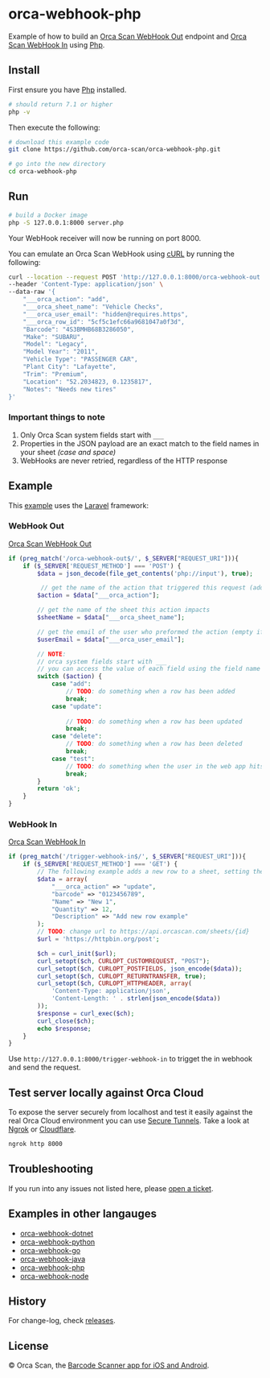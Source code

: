 # orca-webhook-php

Example of how to build an [Orca Scan WebHook Out](https://orcascan.com/docs/api/webhooks) endpoint and [Orca Scan WebHook In](https://orcascan.com/guides/how-to-update-orca-scan-from-your-system-4b249706) using [Php](https://www.php.net).

## Install

First ensure you have [Php](https://www.php.net/manual/en/install.php) installed.
```bash
# should return 7.1 or higher
php -v
```

Then execute the following:

```bash
# download this example code
git clone https://github.com/orca-scan/orca-webhook-php.git

# go into the new directory
cd orca-webhook-php
```

## Run

```bash
# build a Docker image
php -S 127.0.0.1:8000 server.php
```

Your WebHook receiver will now be running on port 8000.

You can emulate an Orca Scan WebHook using [cURL](https://dev.to/ibmdeveloper/what-is-curl-and-why-is-it-all-over-api-docs-9mh) by running the following:

```bash
curl --location --request POST 'http://127.0.0.1:8000/orca-webhook-out' \
--header 'Content-Type: application/json' \
--data-raw '{
    "___orca_action": "add",
    "___orca_sheet_name": "Vehicle Checks",
    "___orca_user_email": "hidden@requires.https",
    "___orca_row_id": "5cf5c1efc66a9681047a0f3d",
    "Barcode": "4S3BMHB68B3286050",
    "Make": "SUBARU",
    "Model": "Legacy",
    "Model Year": "2011",
    "Vehicle Type": "PASSENGER CAR",
    "Plant City": "Lafayette",
    "Trim": "Premium",
    "Location": "52.2034823, 0.1235817",
    "Notes": "Needs new tires"
}'
```
### Important things to note

1. Only Orca Scan system fields start with `___`
2. Properties in the JSON payload are an exact match to the  field names in your sheet _(case and space)_
3. WebHooks are never retried, regardless of the HTTP response

## Example

This [example](app/Http/Controllers/OrcaWebHookController.php) uses the [Laravel](https://laravel.com/) framework:

### WebHook Out 

[Orca Scan WebHook Out](https://orcascan.com/docs/api/webhooks)

```php
if (preg_match('/orca-webhook-out$/', $_SERVER["REQUEST_URI"])){
    if ($_SERVER['REQUEST_METHOD'] === 'POST') {
        $data = json_decode(file_get_contents('php://input'), true);

         // get the name of the action that triggered this request (add, update, delete, test)
        $action = $data["___orca_action"];

        // get the name of the sheet this action impacts
        $sheetName = $data["___orca_sheet_name"];

        // get the email of the user who preformed the action (empty if not HTTPS)
        $userEmail = $data["___orca_user_email"];

        // NOTE:
        // orca system fields start with ___
        // you can access the value of each field using the field name (data.Name, data.Barcode, data.Location)
        switch ($action) {
            case "add":
                // TODO: do something when a row has been added
                break;
            case "update":
                
                // TODO: do something when a row has been updated
                break;
            case "delete":
                // TODO: do something when a row has been deleted
                break;
            case "test":
                // TODO: do something when the user in the web app hits the test button
                break;
        }
        return 'ok';
    }
}
```

### WebHook In 

[Orca Scan WebHook In](https://orcascan.com/guides/how-to-update-orca-scan-from-your-system-4b249706)

```php
if (preg_match('/trigger-webhook-in$/', $_SERVER["REQUEST_URI"])){
    if ($_SERVER['REQUEST_METHOD'] === 'GET') {
        // The following example adds a new row to a sheet, setting the value of Barcode, Name, Quantity and Description
        $data = array(
            "___orca_action" => "update",
            "barcode" => "0123456789",
            "Name" => "New 1",
            "Quantity" => 12,
            "Description" => "Add new row example"
        );
        // TODO: change url to https://api.orcascan.com/sheets/{id}
        $url = 'https://httpbin.org/post';

        $ch = curl_init($url);
        curl_setopt($ch, CURLOPT_CUSTOMREQUEST, "POST");
        curl_setopt($ch, CURLOPT_POSTFIELDS, json_encode($data));
        curl_setopt($ch, CURLOPT_RETURNTRANSFER, true);
        curl_setopt($ch, CURLOPT_HTTPHEADER, array(
            'Content-Type: application/json',
            'Content-Length: ' . strlen(json_encode($data))
        ));
        $response = curl_exec($ch);
        curl_close($ch);
        echo $response;
    }
}
```

Use `http://127.0.0.1:8000/trigger-webhook-in` to trigget the in webhook and send the request.

## Test server locally against Orca Cloud

To expose the server securely from localhost and test it easily against the real Orca Cloud environment you can use [Secure Tunnels](https://ngrok.com/docs/secure-tunnels#what-are-ngrok-secure-tunnels). Take a look at [Ngrok](https://ngrok.com/) or [Cloudflare](https://www.cloudflare.com/).

```bash
ngrok http 8000
```

## Troubleshooting

If you run into any issues not listed here, please [open a ticket](https://github.com/orca-scan/orca-webhook-python/issues).

## Examples in other langauges
* [orca-webhook-dotnet](https://github.com/orca-scan/orca-webhook-dotnet)
* [orca-webhook-python](https://github.com/orca-scan/orca-webhook-python)
* [orca-webhook-go](https://github.com/orca-scan/orca-webhook-go)
* [orca-webhook-java](https://github.com/orca-scan/orca-webhook-java)
* [orca-webhook-php](https://github.com/orca-scan/orca-webhook-php)
* [orca-webhook-node](https://github.com/orca-scan/orca-webhook-node)

## History

For change-log, check [releases](https://github.com/orca-scan/orca-webhook-python/releases).

## License

&copy; Orca Scan, the [Barcode Scanner app for iOS and Android](https://orcascan.com).
